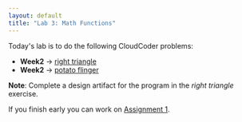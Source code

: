 ```yaml
---
layout: default
title: "Lab 3: Math Functions"
---
```


Today's lab is to do the following CloudCoder problems:

-   <b>Week2</b> &rarr; <a href="https://cs.ycp.edu/cloudcoder/#exercise?c=19,p=1123">right triangle</a>
-   <b>Week2</b> &rarr; <a href="https://cs.ycp.edu/cloudcoder/#exercise?c=19,p=1124">potato flinger</a>

<b>Note</b>: Complete a design artifact for the program in the *right triangle* exercise.

If you finish early you can work on [Assignment 1](../assign/assign01.html).
